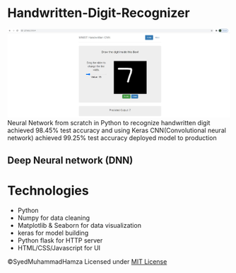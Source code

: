 # Handwritten-Digit-Recognizer
<img src="pictures/picture1.jpg "/>
Neural Network from scratch in Python to recognize handwritten digit achieved  98.45% test accuracy and using Keras CNN(Convolutional neural network) achieved  99.25% test accuracy deployed model to production

## Deep Neural network (DNN)




# Technologies 
* Python
* Numpy for data cleaning
* Matplotlib & Seaborn for data visualization
* keras for model building
* Python flask for HTTP server
* HTML/CSS/Javascript for UI

©SyedMuhammadHamza Licensed under [MIT License](https://github.com/SyedMuhammadHamza/Handwritten-Digit-Recognizer/blob/main/LICENSE)

